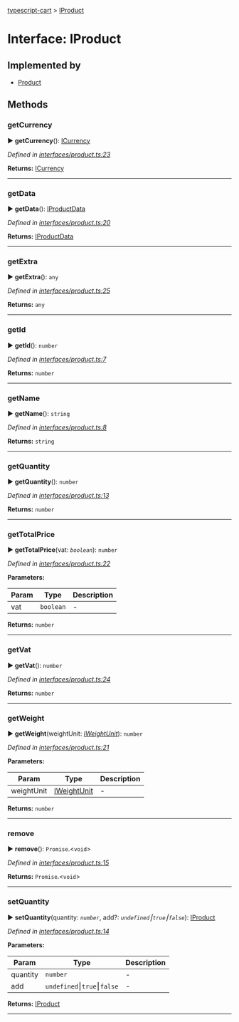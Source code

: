 [typescript-cart](../README.md) > [IProduct](../interfaces/iproduct.md)



# Interface: IProduct

## Implemented by

* [Product](../classes/product.md)


## Methods
<a id="getcurrency"></a>

###  getCurrency

► **getCurrency**(): [ICurrency](icurrency.md)



*Defined in [interfaces/product.ts:23](https://github.com/FlareMind/typescript-cart/blob/b9c0f4d/src/interfaces/product.ts#L23)*





**Returns:** [ICurrency](icurrency.md)





___

<a id="getdata"></a>

###  getData

► **getData**(): [IProductData](iproductdata.md)



*Defined in [interfaces/product.ts:20](https://github.com/FlareMind/typescript-cart/blob/b9c0f4d/src/interfaces/product.ts#L20)*





**Returns:** [IProductData](iproductdata.md)





___

<a id="getextra"></a>

###  getExtra

► **getExtra**(): `any`



*Defined in [interfaces/product.ts:25](https://github.com/FlareMind/typescript-cart/blob/b9c0f4d/src/interfaces/product.ts#L25)*





**Returns:** `any`





___

<a id="getid"></a>

###  getId

► **getId**(): `number`



*Defined in [interfaces/product.ts:7](https://github.com/FlareMind/typescript-cart/blob/b9c0f4d/src/interfaces/product.ts#L7)*





**Returns:** `number`





___

<a id="getname"></a>

###  getName

► **getName**(): `string`



*Defined in [interfaces/product.ts:8](https://github.com/FlareMind/typescript-cart/blob/b9c0f4d/src/interfaces/product.ts#L8)*





**Returns:** `string`





___

<a id="getquantity"></a>

###  getQuantity

► **getQuantity**(): `number`



*Defined in [interfaces/product.ts:13](https://github.com/FlareMind/typescript-cart/blob/b9c0f4d/src/interfaces/product.ts#L13)*





**Returns:** `number`





___

<a id="gettotalprice"></a>

###  getTotalPrice

► **getTotalPrice**(vat: *`boolean`*): `number`



*Defined in [interfaces/product.ts:22](https://github.com/FlareMind/typescript-cart/blob/b9c0f4d/src/interfaces/product.ts#L22)*



**Parameters:**

| Param | Type | Description |
| ------ | ------ | ------ |
| vat | `boolean`   |  - |





**Returns:** `number`





___

<a id="getvat"></a>

###  getVat

► **getVat**(): `number`



*Defined in [interfaces/product.ts:24](https://github.com/FlareMind/typescript-cart/blob/b9c0f4d/src/interfaces/product.ts#L24)*





**Returns:** `number`





___

<a id="getweight"></a>

###  getWeight

► **getWeight**(weightUnit: *[IWeightUnit](iweightunit.md)*): `number`



*Defined in [interfaces/product.ts:21](https://github.com/FlareMind/typescript-cart/blob/b9c0f4d/src/interfaces/product.ts#L21)*



**Parameters:**

| Param | Type | Description |
| ------ | ------ | ------ |
| weightUnit | [IWeightUnit](iweightunit.md)   |  - |





**Returns:** `number`





___

<a id="remove"></a>

###  remove

► **remove**(): `Promise`.<`void`>



*Defined in [interfaces/product.ts:15](https://github.com/FlareMind/typescript-cart/blob/b9c0f4d/src/interfaces/product.ts#L15)*





**Returns:** `Promise`.<`void`>





___

<a id="setquantity"></a>

###  setQuantity

► **setQuantity**(quantity: *`number`*, add?: *`undefined`⎮`true`⎮`false`*): [IProduct](iproduct.md)



*Defined in [interfaces/product.ts:14](https://github.com/FlareMind/typescript-cart/blob/b9c0f4d/src/interfaces/product.ts#L14)*



**Parameters:**

| Param | Type | Description |
| ------ | ------ | ------ |
| quantity | `number`   |  - |
| add | `undefined`⎮`true`⎮`false`   |  - |





**Returns:** [IProduct](iproduct.md)





___


